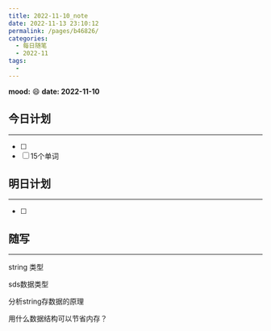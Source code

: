 ```yaml
---
title: 2022-11-10_note
date: 2022-11-13 23:10:12
permalink: /pages/b46826/
categories:
  - 每日随笔
  - 2022-11
tags:
  - 
---
```

**mood:** :smile:  									**date: 2022-11-10**  
## 今日计划  
------
- [ ]  
- [ ]  15个单词
## 明日计划  
------
- [ ]  
## 随写 
------

string 类型

sds数据类型

分析string存数据的原理

用什么数据结构可以节省内存？